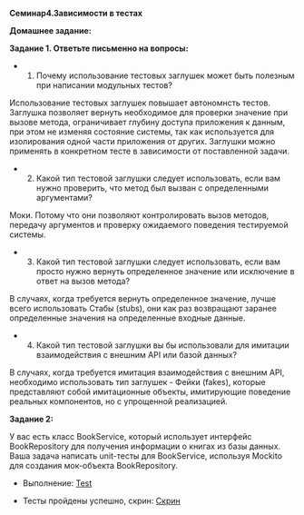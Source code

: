 **Семинар4.Зависимости в тестах**

**Домашнее задание:**

**Задание 1. Ответьте письменно на вопросы:**

* 1.  Почему использование тестовых заглушек может быть полезным при написании модульных тестов?

Использование тестовых заглушек повышает автономнсть тестов. Заглушка позволяет вернуть необходимое для проверки значение при вызове метода, ограничивает глубину доступа приложения к данным, при этом не изменяя состояние системы, так как используется для изолирования одной части приложения от других. Заглушки можно применять в конкретном тесте в зависимости от поставленной задачи.

* 2. Какой тип тестовой заглушки следует использовать, если вам нужно проверить, что метод был вызван с определенными аргументами?

Моки. Потому что они позволяют контролировать вызов методов, передачу аргументов и проверку ожидаемого поведения тестируемой системы.

* 3. Какой тип тестовой заглушки следует использовать, если вам просто нужно вернуть определенное значение или исключение в ответ на вызов метода?

В случаях, когда требуется вернуть определенное значение, лучше всего использовать Стабы (stubs), они как раз возвращают заранее определенные значения на определенные входные данные.

* 4.  Какой тип тестовой заглушки вы бы использовали для имитации  взаимодействия с внешним API или базой данных?

В случаях, когда требуется имитация взаимодействия с внешним API, необходимо использовать тип заглушек - Фейки (fakes), которые представляют собой имитационные объекты, имитирующие поведение реальных компонентов, но с упрощенной реализацией.

**Задание 2:** 

У вас есть класс BookService, который использует интерфейс BookRepository для получения информации о книгах из базы данных. Ваша задача написать unit-тесты для BookService, используя Mockito для создания мок-объекта BookRepository.

* Выполнение:
[Test](https://github.com/Gregorian1489/UNITTESTING/blob/main/seminar4/Test/BookServiceTest.java)

* Тесты пройдены успешно, скрин:
[Скрин](https://github.com/Gregorian1489/UNITTESTING/blob/main/seminar4/1.png)
